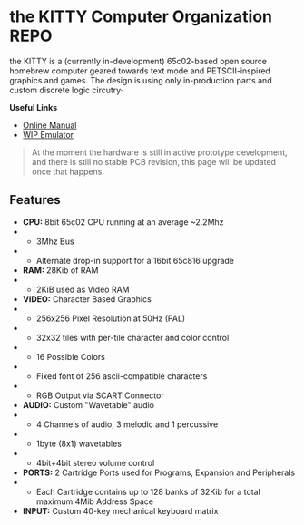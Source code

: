 # the KITTY Computer Organization REPO

the KITTY is a (currently in-development) 65c02-based open source homebrew computer geared towards text mode and PETSCII-inspired graphics and games. The design is using only in-production parts and custom discrete logic circutry·

**Useful Links**
* [Online Manual](https://kitty-6502.github.io/)
* [WIP Emulator](https://github.com/smaldragon/KittyEMU)

> At the moment the hardware is still in active prototype development, and there is still no stable PCB revision, this page will be updated once that happens.

## Features
* **CPU:** 8bit 65c02 CPU running at an average ~2.2Mhz
* * 3Mhz Bus
* * Alternate drop-in support for a 16bit 65c816 upgrade
* **RAM:** 28Kib of RAM
* * 2KiB used as Video RAM
* **VIDEO:** Character Based Graphics
* * 256x256 Pixel Resolution at 50Hz (PAL)
* * 32x32 tiles with per-tile character and color control
* * 16 Possible Colors
* * Fixed font of 256 ascii-compatible characters
* * RGB Output via SCART Connector
* **AUDIO:** Custom "Wavetable" audio
* * 4 Channels of audio, 3 melodic and 1 percussive
* * 1byte (8x1) wavetables
* * 4bit+4bit stereo volume control
* **PORTS:** 2 Cartridge Ports used for Programs, Expansion and Peripherals
* * Each Cartridge contains up to 128 banks of 32Kib for a total maximum 4Mib Address Space
* **INPUT:** Custom 40-key mechanical keyboard matrix
